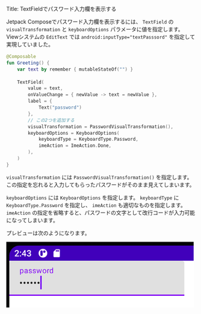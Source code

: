 Title: TextFieldでパスワード入力欄を表示する

Jetpack Composeでパスワード入力欄を表示するには、 `TextField` の `visualTransformation` と `keyboardOptions` パラメータに値を指定します。
Viewシステムの `EditText` では `android:inputType="textPasssord"` を指定して実現していました。

```kotlin
@Composable
fun Greeting() {
    var text by remember { mutableStateOf("") }

    TextField(
        value = text,
        onValueChange = { newValue -> text = newValue },
        label = {
            Text("password")
        },
        // この2つを追加する
        visualTransformation = PasswordVisualTransformation(),
        keyboardOptions = KeyboardOptions(
            keyboardType = KeyboardType.Password,
            imeAction = ImeAction.Done,
        ),
    )
}
```

`visualTransformation` には `PasswordVisualTransformation()` を指定します。この指定を忘れると入力してもらったパスワードがそのまま見えてしまいます。

`keyboardOptions` には `KeyboardOptions` を指定します。 `keyboardType` に `KeyboardType.Password` を指定し、 `imeAction` も適切なものを指定します。
`imeAction` の指定を省略すると、パスワードの文字として改行コードが入力可能になってしまいます。

プレビューは次のようになります。

![プレビュー](./password1.png)

